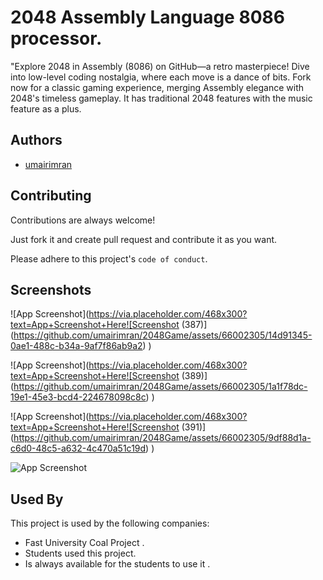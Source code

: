 
# 2048 Assembly Language 8086 processor.

"Explore 2048 in Assembly (8086) on GitHub—a retro masterpiece! Dive into low-level coding nostalgia, where each move is a dance of bits. Fork now for a classic gaming experience, merging Assembly elegance with 2048's timeless gameplay. It has traditional 2048 features with the music feature as a plus.


## Authors

- [umairimran](https://www.github.com/umairimran)


## Contributing

Contributions are always welcome!

Just fork it and create pull request and contribute it as you want.

Please adhere to this project's `code of conduct`.


## Screenshots

![App Screenshot](https://via.placeholder.com/468x300?text=App+Screenshot+Here![Screenshot (387)](https://github.com/umairimran/2048Game/assets/66002305/14d91345-0ae1-488c-b34a-9af7f86ab9a2)
)

![App Screenshot](https://via.placeholder.com/468x300?text=App+Screenshot+Here![Screenshot (389)](https://github.com/umairimran/2048Game/assets/66002305/1a1f78dc-19e1-45e3-bcd4-224678098c8c)
)

![App Screenshot](https://via.placeholder.com/468x300?text=App+Screenshot+Here![Screenshot (391)](https://github.com/umairimran/2048Game/assets/66002305/9df88d1a-c6d0-48c5-a632-4c470a51c19d)
)

![App Screenshot](https://via.placeholder.com/468x300?text=App+Screenshot+Here)


## Used By

This project is used by the following companies:

- Fast University Coal Project .
- Students used this project.
- Is always available for the students to use it .

